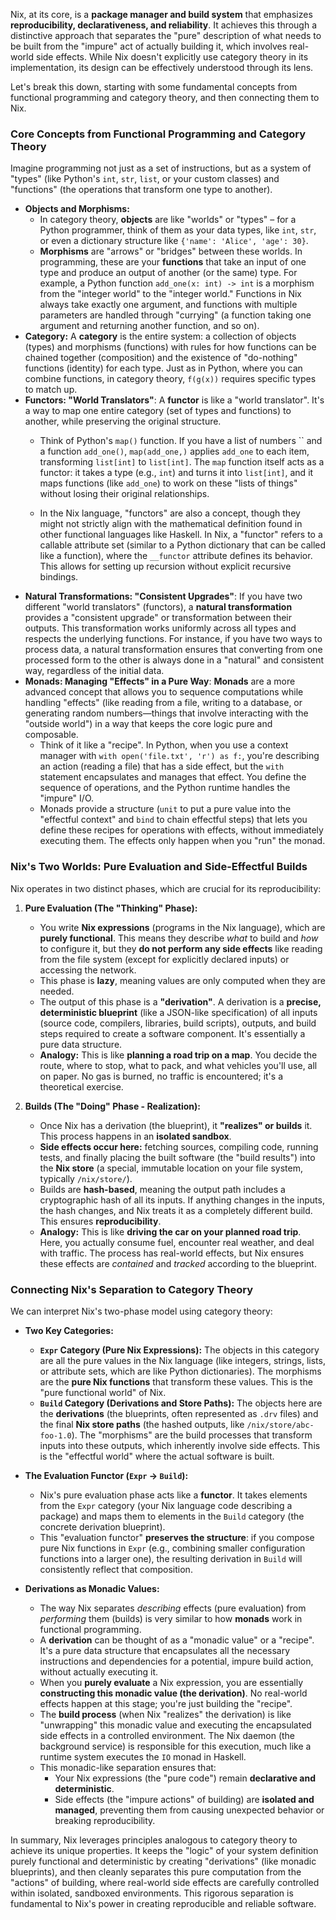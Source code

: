 Nix, at its core, is a **package manager and build system** that emphasizes **reproducibility, declarativeness, and reliability**. It achieves this through a distinctive approach that separates the "pure" description of what needs to be built from the "impure" act of actually building it, which involves real-world side effects. While Nix doesn't explicitly use category theory in its implementation, its design can be effectively understood through its lens.

Let's break this down, starting with some fundamental concepts from functional programming and category theory, and then connecting them to Nix.

### Core Concepts from Functional Programming and Category Theory

Imagine programming not just as a set of instructions, but as a system of "types" (like Python's `int`, `str`, `list`, or your custom classes) and "functions" (the operations that transform one type to another).

*   **Objects and Morphisms:**
    *   In category theory, **objects** are like "worlds" or "types" – for a Python programmer, think of them as your data types, like `int`, `str`, or even a dictionary structure like `{'name': 'Alice', 'age': 30}`.
    *   **Morphisms** are "arrows" or "bridges" between these worlds. In programming, these are your **functions** that take an input of one type and produce an output of another (or the same) type. For example, a Python function `add_one(x: int) -> int` is a morphism from the "integer world" to the "integer world." Functions in Nix always take exactly one argument, and functions with multiple parameters are handled through "currying" (a function taking one argument and returning another function, and so on).
*   **Category:** A **category** is the entire system: a collection of objects (types) and morphisms (functions) with rules for how functions can be chained together (composition) and the existence of "do-nothing" functions (identity) for each type. Just as in Python, where you can combine functions, in category theory, `f(g(x))` requires specific types to match up.
*   **Functors: "World Translators"**: A **functor** is like a "world translator". It's a way to map one entire category (set of types and functions) to another, while preserving the original structure.
    *   Think of Python's `map()` function. If you have a list of numbers `` and a function `add_one()`, `map(add_one,)` applies `add_one` to each item, transforming `list[int]` to `list[int]`. The `map` function itself acts as a functor: it takes a type (e.g., `int`) and turns it into `list[int]`, and it maps functions (like `add_one`) to work on these "lists of things" without losing their original relationships.

    *   In the Nix language, "functors" are also a concept, though they might not strictly align with the mathematical definition found in other functional languages like Haskell. In Nix, a "functor" refers to a callable attribute set (similar to a Python dictionary that can be called like a function), where the `__functor` attribute defines its behavior. This allows for setting up recursion without explicit recursive bindings.
*   **Natural Transformations: "Consistent Upgrades"**: If you have two different "world translators" (functors), a **natural transformation** provides a "consistent upgrade" or transformation between their outputs. This transformation works uniformly across all types and respects the underlying functions. For instance, if you have two ways to process data, a natural transformation ensures that converting from one processed form to the other is always done in a "natural" and consistent way, regardless of the initial data.
*   **Monads: Managing "Effects" in a Pure Way**: **Monads** are a more advanced concept that allows you to sequence computations while handling "effects" (like reading from a file, writing to a database, or generating random numbers—things that involve interacting with the "outside world") in a way that keeps the core logic pure and composable.
    *   Think of it like a "recipe". In Python, when you use a context manager with `with open('file.txt', 'r') as f:`, you're describing an action (reading a file) that has a side effect, but the `with` statement encapsulates and manages that effect. You define the sequence of operations, and the Python runtime handles the "impure" I/O.
    *   Monads provide a structure (`unit` to put a pure value into the "effectful context" and `bind` to chain effectful steps) that lets you define these recipes for operations with effects, without immediately executing them. The effects only happen when you "run" the monad.

### Nix's Two Worlds: Pure Evaluation and Side-Effectful Builds

Nix operates in two distinct phases, which are crucial for its reproducibility:

1.  **Pure Evaluation (The "Thinking" Phase):**
    *   You write **Nix expressions** (programs in the Nix language), which are **purely functional**. This means they describe *what* to build and *how* to configure it, but they **do not perform any side effects** like reading from the file system (except for explicitly declared inputs) or accessing the network.
    *   This phase is **lazy**, meaning values are only computed when they are needed.
    *   The output of this phase is a **"derivation"**. A derivation is a **precise, deterministic blueprint** (like a JSON-like specification) of all inputs (source code, compilers, libraries, build scripts), outputs, and build steps required to create a software component. It's essentially a pure data structure.
    *   **Analogy:** This is like **planning a road trip on a map**. You decide the route, where to stop, what to pack, and what vehicles you'll use, all on paper. No gas is burned, no traffic is encountered; it's a theoretical exercise.

2.  **Builds (The "Doing" Phase - Realization):**
    *   Once Nix has a derivation (the blueprint), it **"realizes" or builds** it. This process happens in an **isolated sandbox**.
    *   **Side effects occur here:** fetching sources, compiling code, running tests, and finally placing the built software (the "build results") into the **Nix store** (a special, immutable location on your file system, typically `/nix/store/`).
    *   Builds are **hash-based**, meaning the output path includes a cryptographic hash of all its inputs. If anything changes in the inputs, the hash changes, and Nix treats it as a completely different build. This ensures **reproducibility**.
    *   **Analogy:** This is like **driving the car on your planned road trip**. Here, you actually consume fuel, encounter real weather, and deal with traffic. The process has real-world effects, but Nix ensures these effects are *contained* and *tracked* according to the blueprint.

### Connecting Nix's Separation to Category Theory

We can interpret Nix's two-phase model using category theory:

*   **Two Key Categories:**
    *   **`Expr` Category (Pure Nix Expressions):** The objects in this category are all the pure values in the Nix language (like integers, strings, lists, or attribute sets, which are like Python dictionaries). The morphisms are the **pure Nix functions** that transform these values. This is the "pure functional world" of Nix.
    *   **`Build` Category (Derivations and Store Paths):** The objects here are the **derivations** (the blueprints, often represented as `.drv` files) and the final **Nix store paths** (the hashed outputs, like `/nix/store/abc-foo-1.0`). The "morphisms" are the build processes that transform inputs into these outputs, which inherently involve side effects. This is the "effectful world" where the actual software is built.

*   **The Evaluation Functor (`Expr` → `Build`):**
    *   Nix's pure evaluation phase acts like a **functor**. It takes elements from the `Expr` category (your Nix language code describing a package) and maps them to elements in the `Build` category (the concrete derivation blueprint).
    *   This "evaluation functor" **preserves the structure**: if you compose pure Nix functions in `Expr` (e.g., combining smaller configuration functions into a larger one), the resulting derivation in `Build` will consistently reflect that composition.

*   **Derivations as Monadic Values:**
    *   The way Nix separates *describing* effects (pure evaluation) from *performing* them (builds) is very similar to how **monads** work in functional programming.
    *   A **derivation** can be thought of as a "monadic value" or a "recipe". It's a pure data structure that encapsulates all the necessary instructions and dependencies for a potential, impure build action, without actually executing it.
    *   When you **purely evaluate** a Nix expression, you are essentially **constructing this monadic value (the derivation)**. No real-world effects happen at this stage; you're just building the "recipe".
    *   The **build process** (when Nix "realizes" the derivation) is like "unwrapping" this monadic value and executing the encapsulated side effects in a controlled environment. The Nix daemon (the background service) is responsible for this execution, much like a runtime system executes the `IO` monad in Haskell.
    *   This monadic-like separation ensures that:
        *   Your Nix expressions (the "pure code") remain **declarative and deterministic**.
        *   Side effects (the "impure actions" of building) are **isolated and managed**, preventing them from causing unexpected behavior or breaking reproducibility.

In summary, Nix leverages principles analogous to category theory to achieve its unique properties. It keeps the "logic" of your system definition purely functional and deterministic by creating "derivations" (like monadic blueprints), and then cleanly separates this pure computation from the "actions" of building, where real-world side effects are carefully controlled within isolated, sandboxed environments. This rigorous separation is fundamental to Nix's power in creating reproducible and reliable software.
